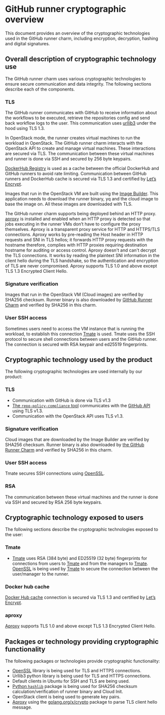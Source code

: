 <!-- vale Canonical.007-Headings-sentence-case = NO -->
# GitHub runner cryptographic overview
<!-- vale Canonical.007-Headings-sentence-case = YES -->
This document provides an overview of the cryptographic technologies used in the GitHub runner charm, including encryption, decryption, hashing and digital signatures.

## Overall description of cryptographic technology use
The GitHub runner charm uses various cryptographic technologies to ensure secure communication and data integrity. The following sections describe each of the components.

### TLS
The GitHub runner communicates with GitHub to receive information about the workflows to be executed, retrieve the repositories config and send back workflow logs to the user. This communication uses [urllib3](https://urllib3.readthedocs.io/en/stable/) under the hood using TLS 1.3.

In OpenStack mode, the runner creates virtual machines to run the workload in OpenStack. The GitHub runner charm interacts with the OpenStack API to create and manage virtual machines. These interactions are secured via TLS. The communication between these virtual machines and runner is done via SSH and secured by 256 byte keypairs.

[DockerHub Registry](https://charmhub.io/docker-registry) is used as a cache between the official DockerHub and GitHub runners to avoid rate limiting. Communication between GitHub runners and DockerHub cache is secured via TLS 1.3 and certified by [Let’s Encrypt](https://letsencrypt.org/).

Images that run in the OpenStack VM are built using the [Image Builder](https://github.com/canonical/github-runner-image-builder). This application needs to download the runner binary, yq and the cloud image to base the image on. All these images are downloaded with TLS.

The GitHub runner charm supports being deployed behind an HTTP proxy. [aproxy](https://github.com/canonical/aproxy) is installed and enabled when an HTTP proxy is detected so that jobs executing in the runner VMs don’t have to configure the proxy themselves. Aproxy is a transparent proxy service for HTTP and HTTPS/TLS connections. Aproxy works by pre-reading the Host header in HTTP requests and SNI in TLS hellos; it forwards HTTP proxy requests with the hostname therefore, complies with HTTP proxies requiring destination hostname for auditing or access control. Aproxy doesn't and can't decrypt the TLS connections. It works by reading the plaintext SNI information in the client hello during the TLS handshake, so the authentication and encryption of TLS are never compromised. Aproxy supports TLS 1.0 and above except TLS 1.3 Encrypted Client Hello.

### Signature verification
Images that run in the OpenStack VM (Cloud images) are verified by SHA256 checksum. Runner binary is also downloaded by [GitHub Runner Charm](https://github.com/canonical/github-runner-operator) and verified by SHA256 in this charm.

### User SSH access
Sometimes users need to access the VM instance that is running the workload, to establish this connection [Tmate](https://tmate.io/) is used. Tmate uses the SSH protocol to secure shell connections between users and the GitHub runner. The connection is secured with RSA keypair and ed25519 fingerprints.

## Cryptographic technology used by the product
The following cryptographic technologies are used internally by our product:

### TLS
- Communication with GitHub is done via TLS v1.3
- [The `repo-policy-compliance` tool](https://github.com/canonical/repo-policy-compliance) communicates with the [GitHub API](https://docs.github.com/en/rest?apiVersion=2022-11-28) using TLS v1.3.
- Communication with the OpenStack API uses TLS v1.3.

### Signature verification
Cloud images that are downloaded by the Image Builder are verified by SHA256 checksum. Runner binary is also downloaded by [the GitHub Runner Charm](https://github.com/canonical/github-runner-operator) and verified by SHA256 in this charm.

### User SSH access
Tmate secures SSH connections using [OpenSSL](https://www.openssl.org/).

<!-- vale Canonical.007-Headings-sentence-case = NO -->
### RSA
<!-- vale Canonical.007-Headings-sentence-case = YES -->
The communication between these virtual machines and the runner is done via SSH and secured by RSA 256 byte keypairs.

## Cryptographic technology exposed to users
The following sections describe the cryptographic technologies exposed to the user:

### Tmate
- [Tmate](https://tmate.io/) uses RSA (384 byte) and ED25519 (32 byte) fingerprints for connections from users to [Tmate](https://tmate.io/) and from the managers to [Tmate](https://tmate.io/). [OpenSSL](https://www.openssl.org/) is being used by [Tmate](https://tmate.io/) to secure the connection between the user/manager to the runner.

### Docker hub cache
[Docker Hub cache](https://github.com/canonical/docker-registry-charm) connection is secured via TLS 1.3 and certified by [Let’s Encrypt](https://letsencrypt.org/).

<!-- vale Canonical.007-Headings-sentence-case = NO -->
### aproxy
<!-- vale Canonical.007-Headings-sentence-case = YES -->
[Aproxy](https://github.com/canonical/aproxy) supports TLS 1.0 and above except TLS 1.3 Encrypted Client Hello.

## Packages or technology providing cryptographic functionality
The following packages or technologies provide cryptographic functionality:
- [OpenSSL](https://www.openssl.org/) library is being used for TLS and HTTPS connections.
- Urllib3 python library is being used for TLS and HTTPS connections.
- Default clients in Ubuntu for SSH and TLS are being used.
- [Python `hashlib`](https://docs.python.org/3/library/hashlib.html) package is being used for SHA256 checksum calculation/verification of runner binary and Cloud Init.
- OpenStack client is being used to generate key pairs.
- [Aproxy](https://github.com/canonical/aproxy) using the [golang.org/x/crypto](http://golang.org/x/crypto) package to parse TLS client hello message.